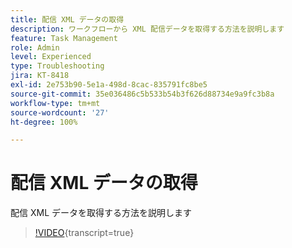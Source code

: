 ```yaml
---
title: 配信 XML データの取得
description: ワークフローから XML 配信データを取得する方法を説明します
feature: Task Management
role: Admin
level: Experienced
type: Troubleshooting
jira: KT-8418
exl-id: 2e753b90-5e1a-498d-8cac-835791fc8be5
source-git-commit: 35e036486c5b533b54b3f626d88734e9a9fc3b8a
workflow-type: tm+mt
source-wordcount: '27'
ht-degree: 100%

---
```


# 配信 XML データの取得

配信 XML データを取得する方法を説明します

>[!VIDEO](https://video.tv.adobe.com/v/335949?quality=12&learn=on){transcript=true}
